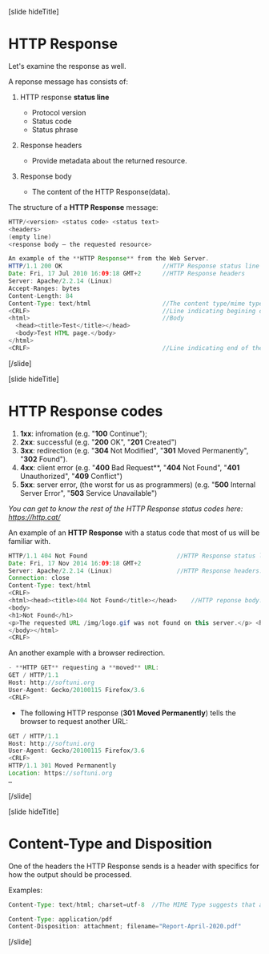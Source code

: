 [slide hideTitle]

# HTTP Response

Let's examine the response as well. 

A reponse message has consists of: 

1. HTTP response **status line**
    - Protocol version
    - Status code
    - Status phrase

2. Response headers
    - Provide metadata about the returned resource.

3. Response body
    - The content of the HTTP Response(data).

The structure of a **HTTP Response** message:
```java
HTTP/<version> <status code> <status text>​
<headers>​
(empty line)​
<response body – the requested resource>
```

```java
An example of the **HTTP Response** from the Web Server.
HTTP/1.1 200 OK​                            //HTTP Response status line
Date: Fri, 17 Jul 2010 16:09:18 GMT+2      //HTTP Response headers​
Server: Apache/2.2.14 (Linux)​
Accept-Ranges: bytes​
Content-Length: 84​
Content-Type: text/html​                    //The content type/mime type
<CRLF>​                                     //Line indicating begining of the body
<html>​                                     //Body
  <head><title>Test</title></head>
  <body>Test HTML page.</body>
</html>
<CRLF>​                                     //Line indicating end of the body
```

[/slide]

[slide hideTitle]

# HTTP Response codes

1. **1xx**: infromation (e.g. "**100** Continue");
2. **2xx**: successful (e.g. "**200** OK", "**201** Created")
3. **3xx**: redirection (e.g. "**304** Not Modified", "**301** Moved Permanently", "**302** Found").
4. **4xx**: client error (e.g. "**400** Bad Request**, "**404** Not Found", "**401** Unauthorized", "**409** Conflict")
5. **5xx**: server error, (the worst for us as programmers) (e.g. "**500** Internal Server Error", "**503** Service Unavailable")

*You can get to know the rest of the HTTP Response status codes here: https://http.cat/*

An example of an **HTTP Response** with a status code that most of us will be familiar with.

```java
HTTP/1.1 404 Not Found​                         //HTTP Response status line.
Date: Fri, 17 Nov 2014 16:09:18 GMT+2​
Server: Apache/2.2.14 (Linux)​                  //HTTP Response headers.
Connection: close​
Content-Type: text/html​
<CRLF>
<html><head><title>404 Not Found</title></head>​    //HTTP reponse body.
<body>
<h1>Not Found</h1>
<p>The requested URL /img/logo.gif was not found on this server.</p> <hr><address>Apache/2.2.14 Server at Port 80</address>
</body></html>
<CRLF>
```

An another example with a browser redirection.
```java
- **HTTP GET** requesting a **moved** URL:
GET / HTTP/1.1​
Host: http://softuni.org
User-Agent: Gecko/20100115 Firefox/3.6​
<CRLF>
```


- The following HTTP response (**301 Moved Permanently**) tells the browser to request another URL:

```java
GET / HTTP/1.1​
Host: http://softuni.org​
User-Agent: Gecko/20100115 Firefox/3.6​
<CRLF>
HTTP/1.1 301 Moved Permanently​
Location: https://softuni.org​
…
```
[/slide]

[slide hideTitle]

# Content-Type and Disposition

One of the headers the HTTP Response sends is a header with specifics for how the output should be processed.

Examples:

```java
Content-Type: text/html; charset=utf-8  //The MIME Type suggests that an UTF-8 encoded HTML page. Will be shown in the browser.

Content-Type: application/pdf​
Content-Disposition: attachment; filename="Report-April-2020.pdf"​      //This will download a PDF file named "Report-April-2020.pdf"
```

[/slide]